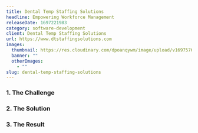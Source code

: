 ```yaml
---
title: Dental Temp Staffing Solutions
headline: Empowering Workforce Management
releaseDate: 1697221983
category: software-development
client: Dental Temp Staffing Solutions
url: https://www.dtstaffingsolutions.com
images: 
  thumbnail: https://res.cloudinary.com/dpoanqywm/image/upload/v1697576570/Untitled_design_ohvrvl.png
  banner: ""
  otherImages:     
    - ""
slug: dental-temp-staffing-solutions
---
```


### 1. The Challenge


### 2. The Solution


### 3. The Result
